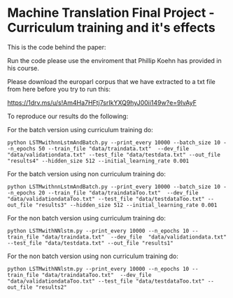 # Machine Translation Final Project - Curriculum training and it's effects

This is the code behind the paper:

Run the code please use the enviroment that Phillip Koehn has provided in his course.

Please download the europarl corpus that we have extracted to a txt file from here before you try to run this:

https://1drv.ms/u/s!Am4Ha7HFtj7srIkYXQ9hyJ00ii149w?e=9IvAyF

To reproduce our results do the following:

For the batch version using curriculum training do:
```
python LSTMwithnnLstmAndBatch.py --print_every 10000 --batch_size 10 --n_epochs 50 --train_file "data/traindata.txt"  --dev_file  "data/validationdata.txt" --test_file "data/testdata.txt" --out_file "results4" --hidden_size 512 --initial_learning_rate 0.001 
```
For the batch version using non curriculum training do:
```
python LSTMwithnnLstmAndBatch.py --print_every 10000 --batch_size 10 --n_epochs 20 --train_file "data/traindataToo.txt"  --dev_file  "data/validationdataToo.txt" --test_file "data/testdataToo.txt" --out_file "results3" --hidden_size 512 --initial_learning_rate 0.001 
```
For the non  batch version using curriculum training do:
```
python LSTMwithNNlstm.py --print_every 10000 --n_epochs 10 --train_file "data/traindata.txt"  --dev_file  "data/validationdata.txt" --test_file "data/testdata.txt" --out_file "results1"
```
For the non batch version using non curriculum training do:
```
python LSTMwithNNlstm.py --print_every 10000 --n_epochs 10 --train_file "data/traindataToo.txt"  --dev_file  "data/validationdataToo.txt" --test_file "data/testdataToo.txt" --out_file "results2"
```
